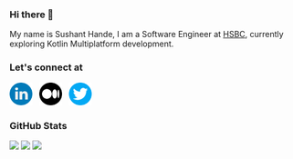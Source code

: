 ### Hi there 👋

My name is Sushant Hande, I am a Software Engineer at [HSBC](https://www.hsbc.com), currently exploring Kotlin Multiplatform development.

### Let's connect at <br>

[<img alt="Linkedin" width="40px" src="images/linkedin.png" />](https://www.linkedin.com/in/sushanthande/) &nbsp;
[<img alt="Medium" width="40px" src="images/medium.png" />](https://medium.com/@sushanthande1) &nbsp;
[<img alt="Twitter" width="40px" src="images/twitter.png" />](https://twitter.com/SushantHande1)

<!--
**Sushant-Hande/Sushant-Hande** is a ✨ _special_ ✨ repository because its `README.md` (this file) appears on your GitHub profile.

Here are some ideas to get you started:

- 🔭 I’m currently working on ...
- 🌱 I’m currently learning ...
- 👯 I’m looking to collaborate on ...
- 🤔 I’m looking for help with ...
- 💬 Ask me about ...
- 📫 How to reach me: ...
- 😄 Pronouns: ...
- ⚡ Fun fact: ...
-->

### GitHub Stats

<img width=400 src='https://github-readme-stats.vercel.app/api?username=Sushant-Hande&theme=vue-dark&show_icons=true&hide_border=true&count_private=true' />
<img width=400 src='https://github-readme-streak-stats.herokuapp.com/?user=Sushant-Hande&theme=vue-dark&hide_border=true' />
<img width=400 src='https://github-readme-stats.vercel.app/api/top-langs/?username=Sushant-Hande&theme=vue-dark&show_icons=true&hide_border=true&layout=compact' />

